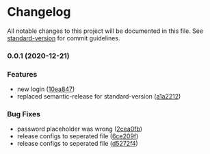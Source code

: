 # Changelog

All notable changes to this project will be documented in this file. See [standard-version](https://github.com/conventional-changelog/standard-version) for commit guidelines.

### 0.0.1 (2020-12-21)


### Features

* new login ([10ea847](https://github.com/fborges42/semantic-versioning/commit/10ea847a2f974d4b31b218b53f2ce05e58fd8974))
* replaced semantic-release for standard-version ([a1a2212](https://github.com/fborges42/semantic-versioning/commit/a1a2212f380147ce2c5a1f2325feed97329900df))


### Bug Fixes

* password placeholder was wrong ([2cea0fb](https://github.com/fborges42/semantic-versioning/commit/2cea0fb528c0911efea690e6e2d5d3db23bc3d14))
* release configs to seperated file ([6ce209f](https://github.com/fborges42/semantic-versioning/commit/6ce209febc40046a3356cc34eed09734a6075a1f))
* release configs to seperated file ([d5272f4](https://github.com/fborges42/semantic-versioning/commit/d5272f46d9f029668bca1dab0c8262c67e444c20))
